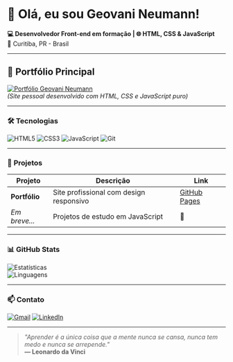 # 👋 Olá, eu sou Geovani Neumann! 

**💻 Desenvolvedor Front-end em formação | 🌐 HTML, CSS & JavaScript**  
📍 Curitiba, PR - Brasil  

---

## 🚀 **Portfólio Principal**  
[![Portfólio Geovani Neumann](https://img.shields.io/badge/🔗_Acesse_Meu_Portfólio-0A66C2?style=for-the-badge)](https://geovanineumann.github.io/)  
*(Site pessoal desenvolvido com HTML, CSS e JavaScript puro)*  

---

### 🛠 **Tecnologias**  
![HTML5](https://img.shields.io/badge/HTML5-E34F26?style=for-the-badge&logo=html5&logoColor=white)
![CSS3](https://img.shields.io/badge/CSS3-1572B6?style=for-the-badge&logo=css3&logoColor=white)
![JavaScript](https://img.shields.io/badge/JavaScript-F7DF1E?style=for-the-badge&logo=javascript&logoColor=black)
![Git](https://img.shields.io/badge/Git-E44C30?style=for-the-badge&logo=git&logoColor=white)

---

### 📌 **Projetos**  
| Projeto | Descrição | Link |
|---------|-----------|------|
| **Portfólio** | Site profissional com design responsivo | [GitHub Pages](https://geovanineumann.github.io/) |
| *Em breve...* | Projetos de estudo em JavaScript | 🚧 |

---

### 📊 **GitHub Stats**  
![Estatísticas](https://github-readme-stats.vercel.app/api?username=GeovaniNeumann&show_icons=true&theme=dark)  
![Linguagens](https://github-readme-stats.vercel.app/api/top-langs/?username=GeovaniNeumann&layout=compact&theme=dark)

---

### 📫 **Contato**  
[![Gmail](https://img.shields.io/badge/Gmail-D14836?style=for-the-badge&logo=gmail&logoColor=white)](mailto:geovanefr@gmail.com)
[![LinkedIn](https://img.shields.io/badge/LinkedIn-0077B5?style=for-the-badge&logo=linkedin&logoColor=white)](https://www.linkedin.com/in/geovani-neumann-7a88b0294)

---

> *"Aprender é a única coisa que a mente nunca se cansa, nunca tem medo e nunca se arrepende."*  
> **— Leonardo da Vinci**
